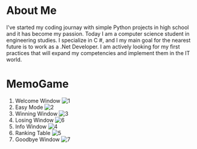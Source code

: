 # About Me
I've started my coding journay with simple Python projects in high school and it has become my passion. Today I am a computer science student in engineering studies. I specialize in C #, and I my main goal for the nearest future is to work as a .Net Developer. I am actively looking for my first practices that will expand my competencies and implement them in the IT world. 

# MemoGame
1. Welcome Window
![1](https://user-images.githubusercontent.com/62801668/157441018-b0bfa390-60b8-45d5-86fc-c4066c14bb0b.png)
2. Easy Mode
![2](https://user-images.githubusercontent.com/62801668/157440795-1297013d-1530-47a0-b58f-b174ecc882cf.png)
3. Winning Window
![3](https://user-images.githubusercontent.com/62801668/157440799-c99d29dd-1247-4ca9-b1f6-d0d226850405.png)
4. Losing Window
![6](https://user-images.githubusercontent.com/62801668/157441398-da236c46-8b8a-4614-b30b-77e37904045d.png)
5. Info Window
![4](https://user-images.githubusercontent.com/62801668/157440802-268b0fd6-1394-4cb1-bb53-a49ce45fab17.png)
6. Ranking Table
![5](https://user-images.githubusercontent.com/62801668/157440804-74d379df-58c0-49ae-99ab-072981c64b5c.png)
7. Goodbye Window
![7](https://user-images.githubusercontent.com/62801668/157442068-d956e5f7-e583-473d-89d7-aa8111c569e1.png)
